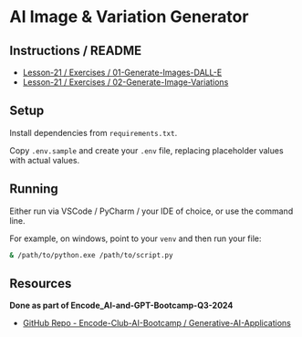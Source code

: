 # AI Image & Variation Generator

## Instructions / README
* [Lesson-21 / Exercises / 01-Generate-Images-DALL-E](https://github.com/Encode-Club-AI-Bootcamp/Generative-AI-Applications/blob/main/Lesson-21/exercises/01-Generate-Images-DALL-E.md)
* [Lesson-21 / Exercises / 02-Generate-Image-Variations](https://github.com/Encode-Club-AI-Bootcamp/Generative-AI-Applications/blob/main/Lesson-21/exercises/02-Generate-Image-Variations.md)

## Setup

Install dependencies from `requirements.txt`.

Copy `.env.sample` and create your `.env` file, replacing placeholder values with actual values.

## Running
Either run via VSCode / PyCharm / your IDE of choice, or use the command line.

For example, on windows, point to your `venv` and then run your file:

```bash
& /path/to/python.exe /path/to/script.py
```

## Resources

**Done as part of Encode_AI-and-GPT-Bootcamp-Q3-2024**

* [GitHub Repo - Encode-Club-AI-Bootcamp / Generative-AI-Applications](https://github.com/Encode-Club-AI-Bootcamp/Generative-AI-Applications)